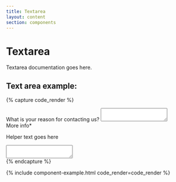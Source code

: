 ```yaml
---
title: Textarea
layout: content
section: components
---
```


# Textarea

Textarea documentation goes here.

## Text area example:

{% capture code_render %}
<div class="est-field-group est-field-row">
  <label for="example_field1" class="est-label">What is your reason for contacting us?</label>
  <textarea class="est-input" id="example_field1"></textarea>
</div>
<div class="est-field-group est-field-row">
  <label for="example_field2" class="est-label">More info<span>*</span></label>
  <p class="est-help-text">Helper text goes here</p>
  <textarea class="est-input" id="example_field2"></textarea>
</div>
{% endcapture %}

{% include component-example.html code_render=code_render %}
